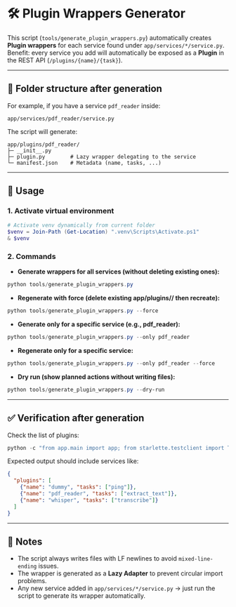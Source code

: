 # 🛠️ Plugin Wrappers Generator

This script (`tools/generate_plugin_wrappers.py`) automatically creates **Plugin wrappers** for each service found under `app/services/*/service.py`.
Benefit: every service you add will automatically be exposed as a **Plugin** in the REST API (`/plugins/{name}/{task}`).

---

## 📂 Folder structure after generation
For example, if you have a service `pdf_reader` inside:
```
app/services/pdf_reader/service.py
```

The script will generate:
```
app/plugins/pdf_reader/
├─ __init__.py
├─ plugin.py        # Lazy wrapper delegating to the service
└─ manifest.json    # Metadata (name, tasks, ...)
```

---

## 🚀 Usage

### 1. Activate virtual environment
```powershell
# Activate venv dynamically from current folder
$venv = Join-Path (Get-Location) ".venv\Scripts\Activate.ps1"
& $venv
```

### 2. Commands

- **Generate wrappers for all services (without deleting existing ones):**
```powershell
python tools/generate_plugin_wrappers.py
```

- **Regenerate with force (delete existing app/plugins/<name>/ then recreate):**
```powershell
python tools/generate_plugin_wrappers.py --force
```

- **Generate only for a specific service (e.g., pdf_reader):**
```powershell
python tools/generate_plugin_wrappers.py --only pdf_reader
```

- **Regenerate only for a specific service:**
```powershell
python tools/generate_plugin_wrappers.py --only pdf_reader --force
```

- **Dry run (show planned actions without writing files):**
```powershell
python tools/generate_plugin_wrappers.py --dry-run
```

---

## ✅ Verification after generation

Check the list of plugins:
```powershell
python -c "from app.main import app; from starlette.testclient import TestClient; c=TestClient(app); import json; print(json.dumps(c.get('/plugins').json(), indent=2))"
```

Expected output should include services like:
```json
{
  "plugins": [
    {"name": "dummy", "tasks": ["ping"]},
    {"name": "pdf_reader", "tasks": ["extract_text"]},
    {"name": "whisper", "tasks": ["transcribe"]}
  ]
}
```

---

## 🧹 Notes
- The script always writes files with LF newlines to avoid `mixed-line-ending` issues.
- The wrapper is generated as a **Lazy Adapter** to prevent circular import problems.
- Any new service added in `app/services/*/service.py` → just run the script to generate its wrapper automatically.
